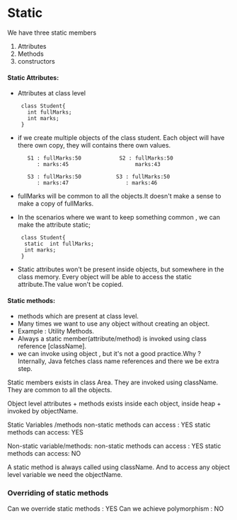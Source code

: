 # Static
We have three static members 
1. Attributes
2. Methods
3. constructors

#### Static Attributes:
- Attributes at class level
     
       class Student{
         int fullMarks;
         int marks;
       }
- if we create multiple objects of the class student. Each object will have 
  there own copy, they will contains there own values. 

         S1 : fullMarks:50            S2 : fullMarks:50
            : marks:45                     marks:43
     
         S3 : fullMarks:50           S3 : fullMarks:50
            : marks:47                  : marks:46            
- fullMarks will be common to all the objects.It doesn't make a sense to make a copy of fullMarks.
- In the scenarios where we want to keep something common , we can make the attribute static;

       class Student{
        static  int fullMarks;
        int marks;
       }
- Static attributes won't be present inside objects, but somewhere in the class memory. Every object will be able to 
access the static attribute.The value won't be copied.

#### Static methods:

- methods which are present at class level.
- Many times we want to use any object without creating an object.
- Example : Utility Methods.
- Always a static member(attribute/method) is invoked using class reference [className].
- we can invoke using object , but it's not a good practice.Why ? Internally, Java fetches class name references and 
  there we be extra step.


Static members exists in class Area.
They are invoked using className.
They are common to all the objects.

Object level attributes + methods exists inside each object, inside heap + invoked by objectName.

Static Variables /methods 
non-static methods can access : YES
static methods can access: YES


Non-static variable/methods:
non-static methods can access : YES
static methods can access: NO 

A static method is always called using className. And to access any object level variable we need the objectName.

### Overriding of static methods
Can we override static methods : YES
Can we achieve polymorphism : NO



      